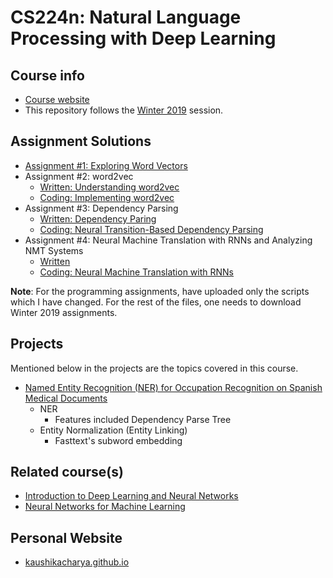 # CS224n: Natural Language Processing with Deep Learning

## Course info

- [Course website](http://web.stanford.edu/class/cs224n/)
- This repository follows the [Winter 2019](https://web.stanford.edu/class/archive/cs/cs224n/cs224n.1194/) session.

## Assignment Solutions

- [Assignment #1: Exploring Word Vectors](./a1)
- Assignment #2: word2vec
  - [Written: Understanding word2vec](./a2/written_solution/written_solution.md)
  - [Coding: Implementing word2vec](./a2)
- Assignment #3: Dependency Parsing
  - [Written: Dependency Paring](./a3/written_solution/written_solution.md)
  - [Coding: Neural Transition-Based Dependency Parsing](./a3)
- Assignment #4: Neural Machine Translation with RNNs and Analyzing NMT
Systems
  - [Written](./a4/written_solution/written_solution.md)
  - [Coding: Neural Machine Translation with RNNs](./a4)
  
**Note**: For the programming assignments, have uploaded only the scripts which I have changed. For the rest of the files, one needs to download Winter 2019 assignments.

## Projects

Mentioned below in the projects are the topics covered in this course.

- [Named Entity Recognition (NER) for Occupation Recognition on Spanish Medical Documents](https://github.com/kaushikacharya/clinical_occupation_recognition)
  - NER
    - Features included Dependency Parse Tree
  - Entity Normalization (Entity Linking)
    - Fasttext's subword embedding

## Related course(s)

- [Introduction to Deep Learning and Neural Networks](https://github.com/kaushikacharya/Introduction_to_Deep_Learning_and_Neural_Networks)
- [Neural Networks for Machine Learning](https://github.com/kaushikacharya/Neural_Networks_for_Machine_Learning)

## Personal Website

- [kaushikacharya.github.io](kaushikacharya.github.io)
